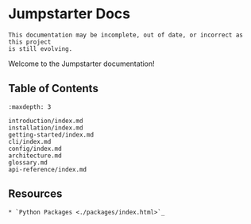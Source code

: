 # Jumpstarter Docs

```{warning}
This documentation may be incomplete, out of date, or incorrect as this project 
is still evolving.
```

Welcome to the Jumpstarter documentation!

## Table of Contents

```{toctree}
:maxdepth: 3

introduction/index.md
installation/index.md
getting-started/index.md
cli/index.md
config/index.md
architecture.md
glossary.md
api-reference/index.md
```

## Resources

```{eval-rst}
* `Python Packages <./packages/index.html>`_
```
